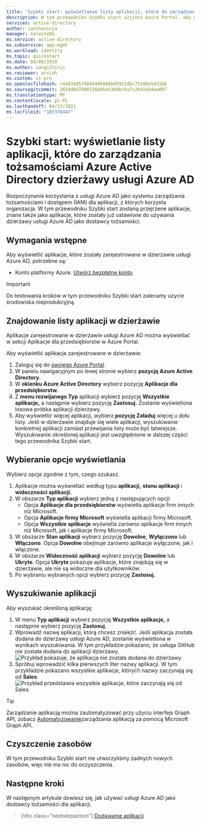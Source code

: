 ```yaml
---
title: 'Szybki start: wyświetlanie listy aplikacji, które do zarządzania tożsamościami Azure Active Directory dzierżawy usługi Azure AD'
description: W tym przewodniku Szybki start użyjesz Azure Portal, aby wyświetlić listę aplikacji zarejestrowanych do używania dzierżawy usługi Azure Active Directory (Azure AD) do zarządzania tożsamościami.
services: active-directory
author: iantheninja
manager: CelesteDG
ms.service: active-directory
ms.subservice: app-mgmt
ms.workload: identity
ms.topic: quickstart
ms.date: 04/09/2019
ms.author: iangithinji
ms.reviewer: arvinh
ms.custom: it-pro
ms.openlocfilehash: c4a03e85798d4406068bd5923dbc753d8e5d31b6
ms.sourcegitcommit: 2654d8d7490720a05e5304bc9a7c2b41eb4ae007
ms.translationtype: MT
ms.contentlocale: pl-PL
ms.lasthandoff: 04/13/2021
ms.locfileid: "107376447"
---
```

# <a name="quickstart-view-the-list-of-applications-that-are-using-your-azure-active-directory-azure-ad-tenant-for-identity-management"></a>Szybki start: wyświetlanie listy aplikacji, które do zarządzania tożsamościami Azure Active Directory dzierżawy usługi Azure AD

Rozpoczynanie korzystania z usługi Azure AD jako systemu zarządzania tożsamościami i dostępem (IAM) dla aplikacji, z których korzysta organizacja. W tym przewodniku Szybki start zostaną przejrzene aplikacje, znane także jako aplikacje, które zostały już ustawione do używania dzierżawy usługi Azure AD jako dostawcy tożsamości.

## <a name="prerequisites"></a>Wymagania wstępne

Aby wyświetlić aplikacje, które zostały zarejestrowane w dzierżawie usługi Azure AD, potrzebne są:

- Konto platformy Azure. [Utwórz bezpłatne konto](https://azure.microsoft.com/free/?WT.mc_id=A261C142F).

>[!IMPORTANT]
>Do testowania kroków w tym przewodniku Szybki start zalecamy użycie środowiska nieprodukcyjną.

## <a name="find-the-list-of-applications-in-your-tenant"></a>Znajdowanie listy aplikacji w dzierżawie

Aplikacje zarejestrowane w dzierżawie usługi Azure AD można  wyświetlać w sekcji Aplikacje dla przedsiębiorstw w Azure Portal.

Aby wyświetlić aplikacje zarejestrowane w dzierżawie:

1. Zaloguj się do [swojego Azure Portal](https://portal.azure.com).
2. W panelu nawigacyjnym po lewej stronie wybierz **pozycję Azure Active Directory**.
3. W **okienku Azure Active Directory** wybierz pozycję **Aplikacje dla przedsiębiorstw.**
4. Z **menu rozwijanego Typ** aplikacji wybierz pozycję **Wszystkie aplikacje,** a następnie wybierz pozycję **Zastosuj.** Zostanie wyświetlona losowa próbka aplikacji dzierżawy.
5. Aby wyświetlić więcej aplikacji, wybierz **pozycję Załaduj** więcej u dołu listy. Jeśli w dzierżawie znajduje się wiele aplikacji, wyszukiwanie konkretnej aplikacji zamiast przewijania listy może być łatwiejsze. Wyszukiwanie określonej aplikacji jest uwzględnione w dalszej części tego przewodnika Szybki start.

## <a name="select-viewing-options"></a>Wybieranie opcje wyświetlania

Wybierz opcje zgodnie z tym, czego szukasz.

1. Aplikacje można wyświetlać według typu **aplikacji,** **stanu aplikacji** i **widoczności aplikacji.**
2. W obszarze **Typ aplikacji** wybierz jedną z następujących opcji:
    - Opcja **Aplikacje dla przedsiębiorstw** wyświetla aplikacje firm innych niż Microsoft.
    - Opcja **Aplikacje firmy Microsoft** wyświetla aplikacji firmy Microsoft.
    - Opcja **Wszystkie aplikacje** wyświetla zarówno aplikacje firm innych niż Microsoft, jak i aplikacje firmy Microsoft.
3. W obszarze **Stan aplikacji** wybierz pozycję **Dowolne**, **Wyłączono** lub **Włączono**. Opcja **Dowolne** obejmuje zarówno aplikacje wyłączone, jak i włączone.
4. W obszarze **Widoczność aplikacji** wybierz pozycję **Dowolne** lub **Ukryte**. Opcja **Ukryte** pokazuje aplikacje, które znajdują się w dzierżawie, ale nie są widoczne dla użytkowników.
5. Po wybraniu wybranych opcji wybierz pozycję **Zastosuj.**

## <a name="search-for-an-application"></a>Wyszukiwanie aplikacji

Aby wyszukać określoną aplikację:

1. W menu **Typ aplikacji** wybierz pozycję **Wszystkie aplikacje,** a następnie wybierz pozycję **Zastosuj.**
2. Wprowadź nazwę aplikacji, którą chcesz znaleźć. Jeśli aplikacja została dodana do dzierżawy usługi Azure AD, zostanie wyświetlona w wynikach wyszukiwania. W tym przykładzie pokazano, że usługa GitHub nie została dodana do aplikacji dzierżawy.
    ![Przykład pokazuje, że aplikacja nie została dodana do dzierżawy](media/view-applications-portal/search-for-tenant-application.png)
3. Spróbuj wprowadzić kilka pierwszych liter nazwy aplikacji. W tym przykładzie pokazano wszystkie aplikacje, których nazwy zaczynają się od **Sales**.
    ![Przykład przedstawia wszystkie aplikacje, które zaczynają się od Sales](media/view-applications-portal/search-by-prefix.png)


> [!TIP]
> Zarządzanie aplikacją można zautomatyzować przy użyciu interfejs Graph API, zobacz [Automatyzowanie](/graph/application-saml-sso-configure-api)zarządzania aplikacją za pomocą Microsoft Graph API.


## <a name="clean-up-resources"></a>Czyszczenie zasobów

W tym przewodniku Szybki start nie utworzyliśmy żadnych nowych zasobów, więc nie ma nic do oczyszczenia.

## <a name="next-steps"></a>Następne kroki

W następnym artykule dowiesz się, jak używać usługi Azure AD jako dostawcy tożsamości dla aplikacji.
> [!div class="nextstepaction"]
> [Dodawanie aplikacji](add-application-portal.md)